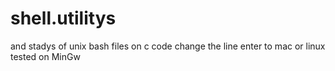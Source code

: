 # shell.utilitys





and stadys of unix bash files
on c code change the line enter to mac or linux tested on MinGw



